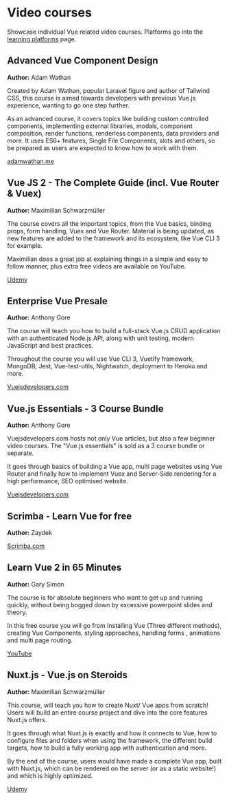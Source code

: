 # Video courses
Showcase individual Vue related video courses. Platforms go into the [learning platforms](./learning-platforms.md) page.

## Advanced Vue Component Design <badge text="popular"/>
**Author:** Adam Wathan

Created by Adam Wathan, popular Laravel figure and author of Tailwind CSS, this course is aimed towards developers with previous Vue.js experience, wanting to go one step further. 

As an advanced course, it covers topics like building custom controlled components, implementing external libraries, modals, component composition, render functions, renderless components, data providers and more. It uses ES6+ features, Single File Components, slots and others, so be prepared as users are expected to know how to work with them.

<useful-links>
<useful-links-section title="Official">

[adamwathan.me](https://adamwathan.me/advanced-vue-component-design/)

</useful-links-section>
</useful-links>

## Vue JS 2 - The Complete Guide (incl. Vue Router & Vuex) <badge text="popular"/>
**Author:** Maximilian Schwarzmüller

The course covers all the important topics, from the Vue basics, binding props, form handling, Vuex and Vue Router. Material is being updated, as new features are added to the framework and its ecosystem, like Vue CLI 3 for example.

Maximilian does a great job at explaining things in a simple and easy to follow manner, plus extra free videos are available on YouTube.

<useful-links>
<useful-links-section title="Official">

[Udemy](https://www.udemy.com/vuejs-2-the-complete-guide/)

</useful-links-section>
</useful-links>


## Enterprise Vue <badge type="warning">Presale</badge>
**Author:** Anthony Gore

The course will teach you how to build a full-stack Vue.js CRUD application with an authenticated Node.js API, along with unit testing, modern JavaScript and best practices.

Throughout the course you will use Vue CLI 3, Vuetify framework, MongoDB, Jest, Vue-test-utils, Nightwatch, deployment to Heroku and more.

<useful-links>
<useful-links-section title="Official">

[Vuejsdevelopers.com](https://vuejsdevelopers.com/courses/enterprise-vue/)

</useful-links-section>
</useful-links>

## Vue.js Essentials - 3 Course Bundle  <badge text="popular"/>
**Author:** Anthony Gore

Vuejsdevelopers.com hosts not only Vue articles, but also a few beginner video courses. The "Vue.js essentials" is sold as a 3 course bundle or separate.

It goes through basics of building a Vue app, multi page websites using Vue Router and finally how to implement Vuex and Server-Side rendering for a high performance, SEO optimised website.

<useful-links>
<useful-links-section title="Official">

[Vuejsdevelopers.com](https://courses.vuejsdevelopers.com/p/vue-js-essentials)

</useful-links-section>
</useful-links>

## Scrimba - Learn Vue for free
**Author:** Zaydek

<useful-links>
<useful-links-section title="Official">

[Scrimba.com](https://scrimba.com/g/glearnvue)

</useful-links-section>
</useful-links>

## Learn Vue 2 in 65 Minutes
**Author:** Gary Simon

The course is for absolute beginners who want to get up and running quickly, without being bogged down by excessive powerpoint slides and theory.
 
In this free course you will go from Installing Vue (Three different methods), creating Vue Components, styling approaches, handling forms , animations and multi page routing.

<useful-links>
<useful-links-section title="Official">

[YouTube](https://www.youtube.com/watch?v=78tNYZUS-ps)

</useful-links-section>
</useful-links>

## Nuxt.js - Vue.js on Steroids
**Author:** Maximilian Schwarzmüller

This course, will teach you how to create Nuxt/ Vue apps from scratch! Users will build an entire course project and dive into the core features Nuxt.js offers.

It goes through what Nuxt.js is exactly and how it connects to Vue, how to configure files and folders when using the framework, the different build targets, how to build a fully working app with authentication and more.

By the end of the course, users would have made a complete Vue app, built with Nuxt.js, which can be rendered on the server (or as a static website!) and which is highly optimized.

<useful-links>
<useful-links-section title="Official">

[Udemy](https://www.udemy.com/nuxtjs-vuejs-on-steroids/)

</useful-links-section>
</useful-links>
